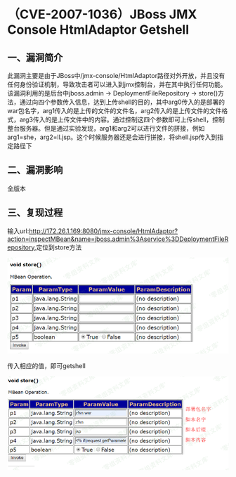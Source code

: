 （CVE-2007-1036）JBoss JMX Console HtmlAdaptor Getshell
=======================================================

一、漏洞简介
------------

此漏洞主要是由于JBoss中/jmx-console/HtmlAdaptor路径对外开放，并且没有任何身份验证机制，导致攻击者可以进入到jmx控制台，并在其中执行任何功能。该漏洞利用的是后台中jboss.admin
-\> DeploymentFileRepository -\>
store()方法，通过向四个参数传入信息，达到上传shell的目的，其中arg0传入的是部署的war包名字，arg1传入的是上传的文件的文件名，arg2传入的是上传文件的文件格式，arg3传入的是上传文件中的内容。通过控制这四个参数即可上传shell，控制整台服务器。但是通过实验发现，arg1和arg2可以进行文件的拼接，例如arg1=she，arg2=ll.jsp。这个时候服务器还是会进行拼接，将shell.jsp传入到指定路径下

二、漏洞影响
------------

全版本

三、复现过程
------------

输入url:<http://172.26.1.169:8080/jmx-console/HtmlAdaptor?action=inspectMBean&name=jboss.admin%3Aservice%3DDeploymentFileRepository>,定位到store方法

![](./resource/(CVE-2007-1036)JBossJMXConsoleHtmlAdaptorGetshell/media/rId25.png)

传入相应的值，即可getshell

![](./resource/(CVE-2007-1036)JBossJMXConsoleHtmlAdaptorGetshell/media/rId26.png)
